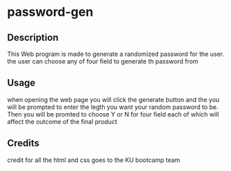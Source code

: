 # password-gen

## Description

This Web program is made to generate a randomized password for the user. the user can choose any of four field to generate th password from






## Usage

when opening the web page you will click the generate button and the you will be prompted to enter the legth you want your random password to be. Then you will be promted to choose Y or N for four field each of which will affect the outcome of the final product



## Credits

credit for all the html and css goes to the KU bootcamp team
